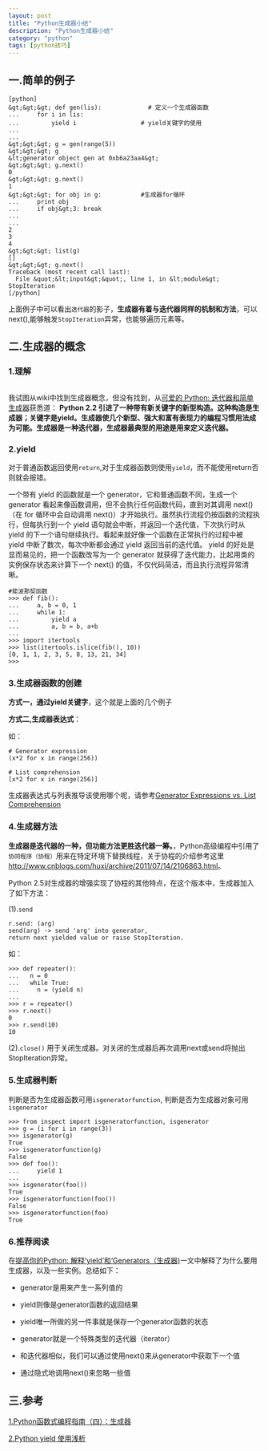 ```yaml
---
layout: post
title: "Python生成器小结"
description: "Python生成器小结"
category: "python"
tags: [python技巧]
---
```


<h2>一.简单的例子</h2>

<pre><code>[python]
&amp;gt;&amp;gt;&amp;gt; def gen(lis):             # 定义一个生成器函数
...     for i in lis:
...         yield i                  # yield关键字的使用
...     
... 
&amp;gt;&amp;gt;&amp;gt; g = gen(range(5))
&amp;gt;&amp;gt;&amp;gt; g
&amp;lt;generator object gen at 0xb6a23aa4&amp;gt;
&amp;gt;&amp;gt;&amp;gt; g.next()
0
&amp;gt;&amp;gt;&amp;gt; g.next()
1
&amp;gt;&amp;gt;&amp;gt; for obj in g:           #生成器for循环
...     print obj 
...     if obj&amp;gt;3: break
...     
... 
2
3
4
&amp;gt;&amp;gt;&amp;gt; list(g)
[]
&amp;gt;&amp;gt;&amp;gt; g.next()
Traceback (most recent call last):
  File &amp;quot;&amp;lt;input&amp;gt;&amp;quot;, line 1, in &amp;lt;module&amp;gt;
StopIteration
[/python]
</code></pre>

<p>上面例子中可以看出<code>迭代器</code>的影子，<strong>生成器有着与迭代器同样的机制和方法</strong>，可以next(),能够触发<code>StopIteration</code>异常，也能够遍历元素等。</p>

<!--more-->

<h2>二.生成器的概念</h2>

<h3>1.理解</h3>

<p><img src="http://www.darkbull.net/static/upload/4/yield.jpg" alt="" /></p>

<p>我试图从wiki中找到生成器概念，但没有找到，从<a href="http://www.ibm.com/developerworks/cn/linux/sdk/python/charm-20/">可爱的 Python: 迭代器和简单生成器</a>获悉道：
<strong>Python 2.2 引进了一种带有新关键字的新型构造。这种构造是生成器；关键字是yield。生成器使几个新型、强大和富有表现力的编程习惯用法成为可能。生成器是一种迭代器，生成器最典型的用途是用来定义迭代器。</strong></p>

<h3>2.yield</h3>

<p>对于普通函数返回使用<code>return</code>,对于生成器函数则使用<code>yield</code>，而不能使用return否则就会报错。</p>

<p>一个带有 yield 的函数就是一个 generator，它和普通函数不同，生成一个 generator 看起来像函数调用，但不会执行任何函数代码，直到对其调用 next()（在 for 循环中会自动调用 next()）才开始执行。虽然执行流程仍按函数的流程执行，但每执行到一个 yield 语句就会中断，并返回一个迭代值，下次执行时从 yield 的下一个语句继续执行。看起来就好像一个函数在正常执行的过程中被 yield 中断了数次，每次中断都会通过 yield 返回当前的迭代值。
yield 的好处是显而易见的，把一个函数改写为一个 generator 就获得了迭代能力，比起用类的实例保存状态来计算下一个 next() 的值，不仅代码简洁，而且执行流程异常清晰。</p>

<pre><code>#斐波那契函数
&gt;&gt;&gt; def fib():
...     a, b = 0, 1
...     while 1:
...         yield a
...         a, b = b, a+b
...         
&gt;&gt;&gt; import itertools
&gt;&gt;&gt; list(itertools.islice(fib(), 10))
[0, 1, 1, 2, 3, 5, 8, 13, 21, 34]
&gt;&gt;&gt; 
</code></pre>

<h3>3.生成器函数的创建</h3>

<p><strong>方式一，通过yield关键字</strong>，这个就是上面的几个例子</p>

<p><strong>方式二,生成器表达式</strong>：</p>

<p>如：</p>

<pre><code># Generator expression
(x*2 for x in range(256))

# List comprehension
[x*2 for x in range(256)]
</code></pre>

<p>生成器表达式与列表推导该使用哪个呢，请参考<a href="http://stackoverflow.com/questions/47789/generator-expressions-vs-list-comprehension?rq=1">Generator Expressions vs. List Comprehension</a></p>

<h3>4.生成器方法</h3>

<p><strong>生成器是迭代器的一种，但功能方法更胜迭代器一筹。</strong>，Python高级编程中引用了<code>协同程序（协程）</code>用来在特定环境下替换线程，关于协程的介绍参考这里<a href="http://www.cnblogs.com/huxi/archive/2011/07/14/2106863.html">http://www.cnblogs.com/huxi/archive/2011/07/14/2106863.html</a>。</p>

<p>Python 2.5对生成器的增强实现了协程的其他特点，在这个版本中，生成器加入了如下方法：</p>

<p>(1).<code>send</code></p>

<pre><code>r.send: (arg)                                                
send(arg) -&gt; send 'arg' into generator,                      
return next yielded value or raise StopIteration.
</code></pre>

<p>如：</p>

<pre><code>&gt;&gt;&gt; def repeater():
...   n = 0
...   while True:
...     n = (yield n)
...
&gt;&gt;&gt; r = repeater()
&gt;&gt;&gt; r.next()
0
&gt;&gt;&gt; r.send(10)
10
</code></pre>

<p>(2).<code>close()</code>  用于关闭生成器。对关闭的生成器后再次调用next或send将抛出StopIteration异常。</p>

<h3>5.生成器判断</h3>

<p>判断是否为生成器函数可用<code>isgeneratorfunction</code>, 判断是否为生成器对象可用<code>isgenerator</code></p>

<pre><code>&gt;&gt;&gt; from inspect import isgeneratorfunction, isgenerator
&gt;&gt;&gt; g = (i for i in range(3))
&gt;&gt;&gt; isgenerator(g)
True
&gt;&gt;&gt; isgeneratorfunction(g)
False
&gt;&gt;&gt; def foo():
...     yield 1
... 
&gt;&gt;&gt; isgenerator(foo())
True
&gt;&gt;&gt; isgeneratorfunction(foo())
False
&gt;&gt;&gt; isgeneratorfunction(foo)
True
</code></pre>

<h3>6.推荐阅读</h3>

<p>在<a href="http://www.oschina.net/translate/improve-your-python-yield-and-generators-explained">提高你的Python: 解释‘yield’和‘Generators（生成器)</a>一文中解释了为什么要用生成器，以及一些实例。总结如下：</p>

<ul>
<li><p>generator是用来产生一系列值的</p></li>
<li><p>yield则像是generator函数的返回结果</p></li>
<li><p>yield唯一所做的另一件事就是保存一个generator函数的状态</p></li>
<li><p>generator就是一个特殊类型的迭代器（iterator）</p></li>
<li><p>和迭代器相似，我们可以通过使用next()来从generator中获取下一个值</p></li>
<li><p>通过隐式地调用next()来忽略一些值</p></li>
</ul>

<h2>三.参考</h2>

<p><a href="http://www.cnblogs.com/huxi/archive/2011/07/14/2106863.html">1.Python函数式编程指南（四）：生成器</a></p>

<p><a href="https://www.ibm.com/developerworks/cn/opensource/os-cn-python-yield/">2.Python yield 使用浅析</a></p>
